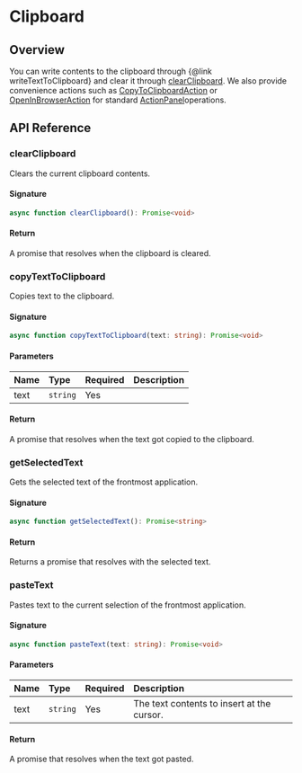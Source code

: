 # Clipboard

## Overview

You can write contents to the clipboard through {@link writeTextToClipboard} and clear it through [clearClipboard](file:///Users/mann/Developer/api-alpha/documentation/modules.html#clearClipboard). We also provide convenience actions such as [CopyToClipboardAction](file:///Users/mann/Developer/api-alpha/documentation/modules.html#CopyToClipboardAction) or [OpenInBrowserAction](file:///Users/mann/Developer/api-alpha/documentation/modules.html#OpenInBrowserAction) for standard [ActionPanel](file:///Users/mann/Developer/api-alpha/documentation/modules.html#ActionPanel)operations.

## API Reference

### clearClipboard

Clears the current clipboard contents.

#### Signature

```typescript
async function clearClipboard(): Promise<void>
```

#### Return

A promise that resolves when the clipboard is cleared.

### copyTextToClipboard

Copies text to the clipboard.

#### Signature

```typescript
async function copyTextToClipboard(text: string): Promise<void>
```

#### Parameters

| Name | Type | Required | Description |
| :--- | :--- | :--- | :--- |
| text | `string` | Yes |  |

#### Return

A promise that resolves when the text got copied to the clipboard.

### getSelectedText

Gets the selected text of the frontmost application.

#### Signature

```typescript
async function getSelectedText(): Promise<string>
```

#### Return

Returns a promise that resolves with the selected text.

### pasteText

Pastes text to the current selection of the frontmost application.

#### Signature

```typescript
async function pasteText(text: string): Promise<void>
```

#### Parameters

| Name | Type | Required | Description |
| :--- | :--- | :--- | :--- |
| text | `string` | Yes | The text contents to insert at the cursor. |

#### Return

A promise that resolves when the text got pasted.
